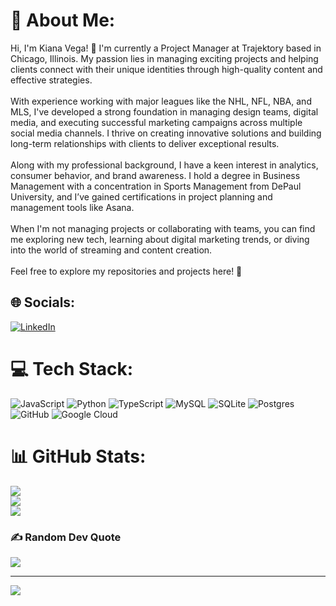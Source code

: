 # 💫 About Me:
Hi, I'm Kiana Vega! 👋 I'm currently a Project Manager at Trajektory based in Chicago, Illinois. My passion lies in managing exciting projects and helping clients connect with their unique identities through high-quality content and effective strategies.<br><br>With experience working with major leagues like the NHL, NFL, NBA, and MLS, I've developed a strong foundation in managing design teams, digital media, and executing successful marketing campaigns across multiple social media channels. I thrive on creating innovative solutions and building long-term relationships with clients to deliver exceptional results.<br><br>Along with my professional background, I have a keen interest in analytics, consumer behavior, and brand awareness. I hold a degree in Business Management with a concentration in Sports Management from DePaul University, and I’ve gained certifications in project planning and management tools like Asana.<br><br>When I'm not managing projects or collaborating with teams, you can find me exploring new tech, learning about digital marketing trends, or diving into the world of streaming and content creation.<br><br>Feel free to explore my repositories and projects here! 🚀


## 🌐 Socials:
[![LinkedIn](https://img.shields.io/badge/LinkedIn-%230077B5.svg?logo=linkedin&logoColor=white)](https://linkedin.com/in/kianavega) 

# 💻 Tech Stack:
![JavaScript](https://img.shields.io/badge/javascript-%23323330.svg?style=for-the-badge&logo=javascript&logoColor=%23F7DF1E) ![Python](https://img.shields.io/badge/python-3670A0?style=for-the-badge&logo=python&logoColor=ffdd54) ![TypeScript](https://img.shields.io/badge/typescript-%23007ACC.svg?style=for-the-badge&logo=typescript&logoColor=white) ![MySQL](https://img.shields.io/badge/mysql-4479A1.svg?style=for-the-badge&logo=mysql&logoColor=white) ![SQLite](https://img.shields.io/badge/sqlite-%2307405e.svg?style=for-the-badge&logo=sqlite&logoColor=white) ![Postgres](https://img.shields.io/badge/postgres-%23316192.svg?style=for-the-badge&logo=postgresql&logoColor=white) ![GitHub](https://img.shields.io/badge/github-%23121011.svg?style=for-the-badge&logo=github&logoColor=white) ![Google Cloud](https://img.shields.io/badge/GoogleCloud-%234285F4.svg?style=for-the-badge&logo=google-cloud&logoColor=white)
# 📊 GitHub Stats:
![](https://github-readme-stats.vercel.app/api?username=KianaVega&theme=dark&hide_border=false&include_all_commits=false&count_private=false)<br/>
![](https://nirzak-streak-stats.vercel.app/?user=KianaVega&theme=dark&hide_border=false)<br/>
![](https://github-readme-stats.vercel.app/api/top-langs/?username=KianaVega&theme=dark&hide_border=false&include_all_commits=false&count_private=false&layout=compact)

### ✍️ Random Dev Quote
![](https://quotes-github-readme.vercel.app/api?type=horizontal&theme=radical)

---
[![](https://visitcount.itsvg.in/api?id=KianaVega&icon=0&color=0)](https://visitcount.itsvg.in)

<!-- Proudly created with GPRM ( https://gprm.itsvg.in ) -->
